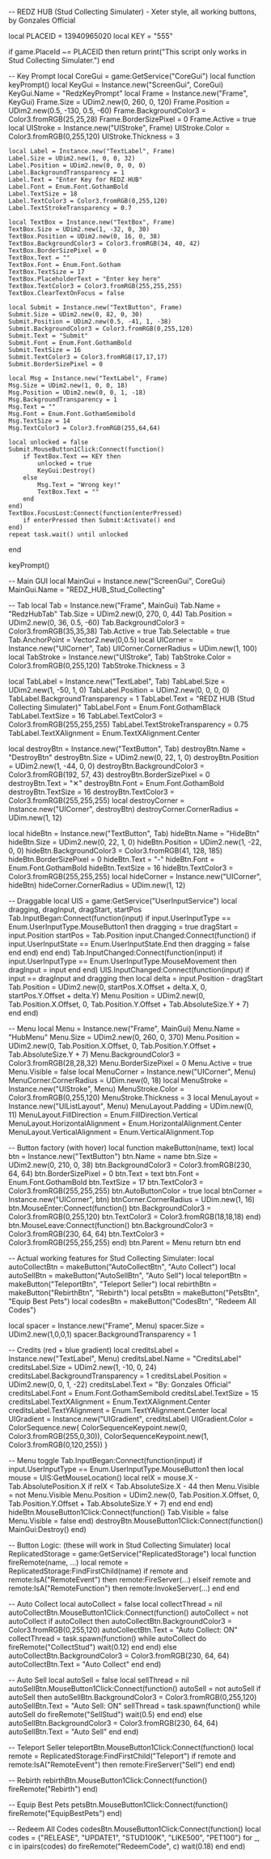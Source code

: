 -- REDZ HUB (Stud Collecting Simulater) - Xeter style, all working buttons, by Gonzales Official

local PLACEID = 13940965020
local KEY = "555"

if game.PlaceId ~= PLACEID then
    return print("This script only works in Stud Collecting Simulater.")
end

-- Key Prompt
local CoreGui = game:GetService("CoreGui")
local function keyPrompt()
    local KeyGui = Instance.new("ScreenGui", CoreGui)
    KeyGui.Name = "RedzKeyPrompt"
    local Frame = Instance.new("Frame", KeyGui)
    Frame.Size = UDim2.new(0, 260, 0, 120)
    Frame.Position = UDim2.new(0.5, -130, 0.5, -60)
    Frame.BackgroundColor3 = Color3.fromRGB(25,25,28)
    Frame.BorderSizePixel = 0
    Frame.Active = true
    local UIStroke = Instance.new("UIStroke", Frame)
    UIStroke.Color = Color3.fromRGB(0,255,120)
    UIStroke.Thickness = 3

    local Label = Instance.new("TextLabel", Frame)
    Label.Size = UDim2.new(1, 0, 0, 32)
    Label.Position = UDim2.new(0, 0, 0, 0)
    Label.BackgroundTransparency = 1
    Label.Text = "Enter Key for REDZ HUB"
    Label.Font = Enum.Font.GothamBold
    Label.TextSize = 18
    Label.TextColor3 = Color3.fromRGB(0,255,120)
    Label.TextStrokeTransparency = 0.7

    local TextBox = Instance.new("TextBox", Frame)
    TextBox.Size = UDim2.new(1, -32, 0, 30)
    TextBox.Position = UDim2.new(0, 16, 0, 38)
    TextBox.BackgroundColor3 = Color3.fromRGB(34, 40, 42)
    TextBox.BorderSizePixel = 0
    TextBox.Text = ""
    TextBox.Font = Enum.Font.Gotham
    TextBox.TextSize = 17
    TextBox.PlaceholderText = "Enter key here"
    TextBox.TextColor3 = Color3.fromRGB(255,255,255)
    TextBox.ClearTextOnFocus = false

    local Submit = Instance.new("TextButton", Frame)
    Submit.Size = UDim2.new(0, 82, 0, 30)
    Submit.Position = UDim2.new(0.5, -41, 1, -38)
    Submit.BackgroundColor3 = Color3.fromRGB(0,255,120)
    Submit.Text = "Submit"
    Submit.Font = Enum.Font.GothamBold
    Submit.TextSize = 16
    Submit.TextColor3 = Color3.fromRGB(17,17,17)
    Submit.BorderSizePixel = 0

    local Msg = Instance.new("TextLabel", Frame)
    Msg.Size = UDim2.new(1, 0, 0, 18)
    Msg.Position = UDim2.new(0, 0, 1, -18)
    Msg.BackgroundTransparency = 1
    Msg.Text = ""
    Msg.Font = Enum.Font.GothamSemibold
    Msg.TextSize = 14
    Msg.TextColor3 = Color3.fromRGB(255,64,64)

    local unlocked = false
    Submit.MouseButton1Click:Connect(function()
        if TextBox.Text == KEY then
            unlocked = true
            KeyGui:Destroy()
        else
            Msg.Text = "Wrong key!"
            TextBox.Text = ""
        end
    end)
    TextBox.FocusLost:Connect(function(enterPressed)
        if enterPressed then Submit:Activate() end
    end)
    repeat task.wait() until unlocked
end

keyPrompt()

-- Main GUI
local MainGui = Instance.new("ScreenGui", CoreGui)
MainGui.Name = "REDZ_HUB_Stud_Collecting"

-- Tab
local Tab = Instance.new("Frame", MainGui)
Tab.Name = "RedzHubTab"
Tab.Size = UDim2.new(0, 270, 0, 44)
Tab.Position = UDim2.new(0, 36, 0.5, -60)
Tab.BackgroundColor3 = Color3.fromRGB(35,35,38)
Tab.Active = true
Tab.Selectable = true
Tab.AnchorPoint = Vector2.new(0,0.5)
local UICorner = Instance.new("UICorner", Tab)
UICorner.CornerRadius = UDim.new(1, 100)
local TabStroke = Instance.new("UIStroke", Tab)
TabStroke.Color = Color3.fromRGB(0,255,120)
TabStroke.Thickness = 3

local TabLabel = Instance.new("TextLabel", Tab)
TabLabel.Size = UDim2.new(1, -50, 1, 0)
TabLabel.Position = UDim2.new(0, 0, 0, 0)
TabLabel.BackgroundTransparency = 1
TabLabel.Text = "REDZ HUB (Stud Collecting Simulater)"
TabLabel.Font = Enum.Font.GothamBlack
TabLabel.TextSize = 16
TabLabel.TextColor3 = Color3.fromRGB(255,255,255)
TabLabel.TextStrokeTransparency = 0.75
TabLabel.TextXAlignment = Enum.TextXAlignment.Center

local destroyBtn = Instance.new("TextButton", Tab)
destroyBtn.Name = "DestroyBtn"
destroyBtn.Size = UDim2.new(0, 22, 1, 0)
destroyBtn.Position = UDim2.new(1, -44, 0, 0)
destroyBtn.BackgroundColor3 = Color3.fromRGB(192, 57, 43)
destroyBtn.BorderSizePixel = 0
destroyBtn.Text = "✕"
destroyBtn.Font = Enum.Font.GothamBold
destroyBtn.TextSize = 16
destroyBtn.TextColor3 = Color3.fromRGB(255,255,255)
local destroyCorner = Instance.new("UICorner", destroyBtn)
destroyCorner.CornerRadius = UDim.new(1, 12)

local hideBtn = Instance.new("TextButton", Tab)
hideBtn.Name = "HideBtn"
hideBtn.Size = UDim2.new(0, 22, 1, 0)
hideBtn.Position = UDim2.new(1, -22, 0, 0)
hideBtn.BackgroundColor3 = Color3.fromRGB(41, 128, 185)
hideBtn.BorderSizePixel = 0
hideBtn.Text = "-"
hideBtn.Font = Enum.Font.GothamBold
hideBtn.TextSize = 16
hideBtn.TextColor3 = Color3.fromRGB(255,255,255)
local hideCorner = Instance.new("UICorner", hideBtn)
hideCorner.CornerRadius = UDim.new(1, 12)

-- Draggable
local UIS = game:GetService("UserInputService")
local dragging, dragInput, dragStart, startPos
Tab.InputBegan:Connect(function(input)
    if input.UserInputType == Enum.UserInputType.MouseButton1 then
        dragging = true
        dragStart = input.Position
        startPos = Tab.Position
        input.Changed:Connect(function()
            if input.UserInputState == Enum.UserInputState.End then
                dragging = false
            end
        end)
    end
end)
Tab.InputChanged:Connect(function(input)
    if input.UserInputType == Enum.UserInputType.MouseMovement then
        dragInput = input
    end
end)
UIS.InputChanged:Connect(function(input)
    if input == dragInput and dragging then
        local delta = input.Position - dragStart
        Tab.Position = UDim2.new(0, startPos.X.Offset + delta.X, 0, startPos.Y.Offset + delta.Y)
        Menu.Position = UDim2.new(0, Tab.Position.X.Offset, 0, Tab.Position.Y.Offset + Tab.AbsoluteSize.Y + 7)
    end
end)

-- Menu
local Menu = Instance.new("Frame", MainGui)
Menu.Name = "HubMenu"
Menu.Size = UDim2.new(0, 260, 0, 370)
Menu.Position = UDim2.new(0, Tab.Position.X.Offset, 0, Tab.Position.Y.Offset + Tab.AbsoluteSize.Y + 7)
Menu.BackgroundColor3 = Color3.fromRGB(28,28,32)
Menu.BorderSizePixel = 0
Menu.Active = true
Menu.Visible = false
local MenuCorner = Instance.new("UICorner", Menu)
MenuCorner.CornerRadius = UDim.new(0, 18)
local MenuStroke = Instance.new("UIStroke", Menu)
MenuStroke.Color = Color3.fromRGB(0,255,120)
MenuStroke.Thickness = 3
local MenuLayout = Instance.new("UIListLayout", Menu)
MenuLayout.Padding = UDim.new(0, 11)
MenuLayout.FillDirection = Enum.FillDirection.Vertical
MenuLayout.HorizontalAlignment = Enum.HorizontalAlignment.Center
MenuLayout.VerticalAlignment = Enum.VerticalAlignment.Top

-- Button factory (with hover)
local function makeButton(name, text)
    local btn = Instance.new("TextButton")
    btn.Name = name
    btn.Size = UDim2.new(0, 210, 0, 38)
    btn.BackgroundColor3 = Color3.fromRGB(230, 64, 64)
    btn.BorderSizePixel = 0
    btn.Text = text
    btn.Font = Enum.Font.GothamBold
    btn.TextSize = 17
    btn.TextColor3 = Color3.fromRGB(255,255,255)
    btn.AutoButtonColor = true
    local btnCorner = Instance.new("UICorner", btn)
    btnCorner.CornerRadius = UDim.new(1, 16)
    btn.MouseEnter:Connect(function()
        btn.BackgroundColor3 = Color3.fromRGB(0,255,120)
        btn.TextColor3 = Color3.fromRGB(18,18,18)
    end)
    btn.MouseLeave:Connect(function()
        btn.BackgroundColor3 = Color3.fromRGB(230, 64, 64)
        btn.TextColor3 = Color3.fromRGB(255,255,255)
    end)
    btn.Parent = Menu
    return btn
end

-- Actual working features for Stud Collecting Simulater:
local autoCollectBtn = makeButton("AutoCollectBtn", "Auto Collect")
local autoSellBtn = makeButton("AutoSellBtn", "Auto Sell")
local teleportBtn = makeButton("TeleportBtn", "Teleport Seller")
local rebirthBtn = makeButton("RebirthBtn", "Rebirth")
local petsBtn = makeButton("PetsBtn", "Equip Best Pets")
local codesBtn = makeButton("CodesBtn", "Redeem All Codes")

local spacer = Instance.new("Frame", Menu)
spacer.Size = UDim2.new(1,0,0,1)
spacer.BackgroundTransparency = 1

-- Credits (red + blue gradient)
local creditsLabel = Instance.new("TextLabel", Menu)
creditsLabel.Name = "CreditsLabel"
creditsLabel.Size = UDim2.new(1, -10, 0, 24)
creditsLabel.BackgroundTransparency = 1
creditsLabel.Position = UDim2.new(0, 0, 1, -22)
creditsLabel.Text = "By: Gonzales Official"
creditsLabel.Font = Enum.Font.GothamSemibold
creditsLabel.TextSize = 15
creditsLabel.TextXAlignment = Enum.TextXAlignment.Center
creditsLabel.TextYAlignment = Enum.TextYAlignment.Center
local UIGradient = Instance.new("UIGradient", creditsLabel)
UIGradient.Color = ColorSequence.new{
    ColorSequenceKeypoint.new(0, Color3.fromRGB(255,0,30)),
    ColorSequenceKeypoint.new(1, Color3.fromRGB(0,120,255))
}

-- Menu toggle
Tab.InputBegan:Connect(function(input)
    if input.UserInputType == Enum.UserInputType.MouseButton1 then
        local mouse = UIS:GetMouseLocation()
        local relX = mouse.X - Tab.AbsolutePosition.X
        if relX < Tab.AbsoluteSize.X - 44 then
            Menu.Visible = not Menu.Visible
            Menu.Position = UDim2.new(0, Tab.Position.X.Offset, 0, Tab.Position.Y.Offset + Tab.AbsoluteSize.Y + 7)
        end
    end
end)
hideBtn.MouseButton1Click:Connect(function()
    Tab.Visible = false
    Menu.Visible = false
end)
destroyBtn.MouseButton1Click:Connect(function()
    MainGui:Destroy()
end)

-- Button Logic: (these will work in Stud Collecting Simulater)
local ReplicatedStorage = game:GetService("ReplicatedStorage")
local function fireRemote(name, ...)
    local remote = ReplicatedStorage:FindFirstChild(name)
    if remote and remote:IsA("RemoteEvent") then
        remote:FireServer(...)
    elseif remote and remote:IsA("RemoteFunction") then
        remote:InvokeServer(...)
    end
end

-- Auto Collect
local autoCollect = false
local collectThread = nil
autoCollectBtn.MouseButton1Click:Connect(function()
    autoCollect = not autoCollect
    if autoCollect then
        autoCollectBtn.BackgroundColor3 = Color3.fromRGB(0,255,120)
        autoCollectBtn.Text = "Auto Collect: ON"
        collectThread = task.spawn(function()
            while autoCollect do
                fireRemote("CollectStud")
                wait(0.12)
            end
        end)
    else
        autoCollectBtn.BackgroundColor3 = Color3.fromRGB(230, 64, 64)
        autoCollectBtn.Text = "Auto Collect"
    end
end)

-- Auto Sell
local autoSell = false
local sellThread = nil
autoSellBtn.MouseButton1Click:Connect(function()
    autoSell = not autoSell
    if autoSell then
        autoSellBtn.BackgroundColor3 = Color3.fromRGB(0,255,120)
        autoSellBtn.Text = "Auto Sell: ON"
        sellThread = task.spawn(function()
            while autoSell do
                fireRemote("SellStud")
                wait(0.5)
            end
        end)
    else
        autoSellBtn.BackgroundColor3 = Color3.fromRGB(230, 64, 64)
        autoSellBtn.Text = "Auto Sell"
    end
end)

-- Teleport Seller
teleportBtn.MouseButton1Click:Connect(function()
    local remote = ReplicatedStorage:FindFirstChild("Teleport")
    if remote and remote:IsA("RemoteEvent") then
        remote:FireServer("Sell")
    end
end)

-- Rebirth
rebirthBtn.MouseButton1Click:Connect(function()
    fireRemote("Rebirth")
end)

-- Equip Best Pets
petsBtn.MouseButton1Click:Connect(function()
    fireRemote("EquipBestPets")
end)

-- Redeem All Codes
codesBtn.MouseButton1Click:Connect(function()
    local codes = {"RELEASE", "UPDATE1", "STUD100K", "LIKE500", "PET100"}
    for _, c in ipairs(codes) do
        fireRemote("RedeemCode", c)
        wait(0.18)
    end
end)
